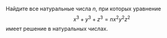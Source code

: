 Найдите все натуральные числа $n$, при которых уравнение  
$$
x^3  + y^3  + z^3  = nx^2 y^2 z^2
$$ 
имеет решение в натуральных числах.